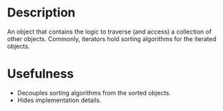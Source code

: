 # Description

An object that contains the logic to traverse (and access) a collection of other objects.
Commonly, iterators hold sorting algorithms for the iterated objects.

# Usefulness

- Decouples sorting algorithms from the sorted objects.
- Hides implementation details.
